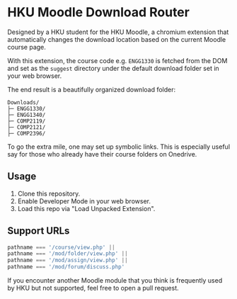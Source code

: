 # HKU Moodle Download Router
Designed by a HKU student for the HKU Moodle, a chromium extension that automatically changes the download location based on the current Moodle course page.  

With this extension, the course code e.g. `ENGG1330` is fetched from the DOM and set as the `suggest` directory under the default download folder set in your web browser. 

The end result is a beautifully organized download folder:

```
Downloads/
├─ ENGG1330/
├─ ENGG1340/
├─ COMP2119/
├─ COMP2121/
├─ COMP2396/
```

To go the extra mile, one may set up symbolic links. This is especially useful say for those who already have their course folders on Onedrive. 

## Usage
1. Clone this repository.
2. Enable Developer Mode in your web browser.
3. Load this repo via "Load Unpacked Extension".

## Support URLs
```js
pathname === '/course/view.php' ||
pathname === '/mod/folder/view.php' ||
pathname === '/mod/assign/view.php' ||
pathname === '/mod/forum/discuss.php'
```

If you encounter another Moodle module that you think is frequently used by HKU but not supported, feel free to open a pull request.
